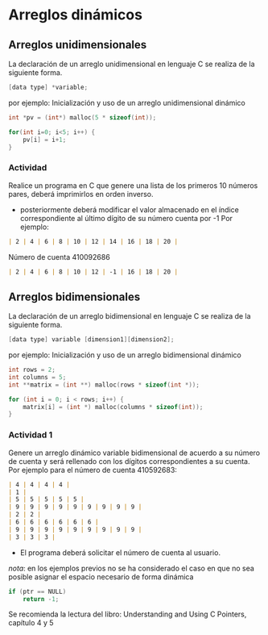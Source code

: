 # Arreglos dinámicos
## Arreglos unidimensionales
La declaración de un arreglo unidimensional en lenguaje C se realiza de la siguiente forma.

``` C
[data type] *variable;
```

por ejemplo:
Inicialización y uso de un arreglo unidimensional dinámico
``` C
int *pv = (int*) malloc(5 * sizeof(int));  

for(int i=0; i<5; i++) {  
	pv[i] = i+1;  
}

```
### Actividad
Realice un programa en C que genere una lista de los primeros 10 números pares, deberá imprimirlos en orden inverso.

- posteriormente deberá modificar el valor almacenado en el índice correspondiente al último dígito de su número cuenta por -1
   Por ejemplo:
```markdown
| 2 | 4 | 6 | 8 | 10 | 12 | 14 | 16 | 18 | 20 |
```

Número de cuenta 410092686
```markdown
| 2 | 4 | 6 | 8 | 10 | 12 | -1 | 16 | 18 | 20 |
```

## Arreglos bidimensionales
La declaración de un arreglo bidimensional en lenguaje C se realiza de la siguiente forma.

``` C
[data type] variable [dimension1][dimension2];
```

por ejemplo:
Inicialización y uso de un arreglo bidimensional dinámico
``` C
int rows = 2;  
int columns = 5;  
int **matrix = (int **) malloc(rows * sizeof(int *));  

for (int i = 0; i < rows; i++) {  
	matrix[i] = (int *) malloc(columns * sizeof(int));  
}

```

### Actividad 1

Genere un arreglo dinámico variable bidimensional de acuerdo a su número de cuenta y será rellenado con los dígitos correspondientes a su cuenta. Por ejemplo para el número de cuenta 410592683:

```markdown
| 4 | 4 | 4 | 4 | 
| 1 |
| 5 | 5 | 5 | 5 | 5 |
| 9 | 9 | 9 | 9 | 9 | 9 | 9 | 9 | 9 |
| 2 | 2 |
| 6 | 6 | 6 | 6 | 6 | 6 |
| 9 | 9 | 9 | 9 | 9 | 9 | 9 | 9 | 9 |
| 3 | 3 | 3 |
```

- El programa deberá solicitar el número de cuenta al usuario.

*nota*: en los ejemplos previos no se ha considerado el caso en que no sea posible asignar el espacio necesario de forma dinámica
``` C
if (ptr == NULL)
	return -1;
```

Se recomienda la lectura del libro: Understanding and Using C Pointers, capítulo 4 y 5